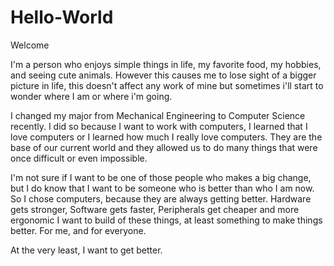 
# Hello-World
Welcome

I'm a person who enjoys simple things in life, my favorite food, my hobbies, and seeing cute animals.
However this causes me to lose sight of a bigger picture in life, this doesn't affect any work of mine but sometimes i'll start to wonder where I am or where i'm going.

I changed my major from Mechanical Engineering to Computer Science recently.
I did so because I want to work with computers, I learned that I love computers or I learned how much I really love computers.
They are the base of our current world and they allowed us to do many things that were once difficult or even impossible.

I'm not sure if I want to be one of those people who makes a big change, but I do know that I want to be someone who is better than who I am now. 
So I chose computers, because they are always getting better.
Hardware gets stronger, Software gets faster, Peripherals get cheaper and more ergonomic
I want to build of these things, at least something to make things better.
For me, and for everyone.

At the very least, I want to get better.
